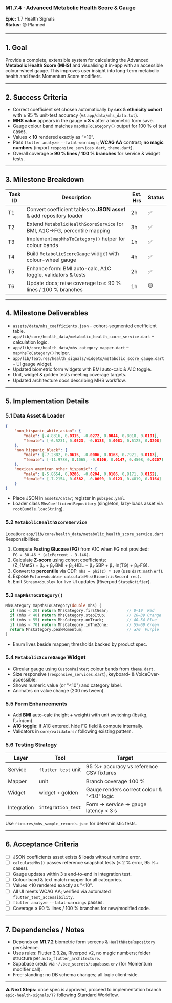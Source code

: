 ### M1.7.4 · Advanced Metabolic Health Score & Gauge

**Epic:** 1.7 Health Signals\
**Status:** 🟡 Planned

---

## 1. Goal

Provide a complete, extensible system for calculating the Advanced **Metabolic
Health Score (MHS)** and visualising it in-app with an accessible colour-wheel
gauge. This improves user insight into long-term metabolic health and feeds
Momentum Score modifiers.

---

## 2. Success Criteria

- Correct coefficient set chosen automatically by **sex** & **ethnicity cohort**
  with ≥ 95 % unit-test accuracy (vs `app/data/mhs_data.txt`).
- **MHS value** appears in the gauge **< 3 s** after a biometric form save.
- Gauge colour band matches `mapMhsToCategory()` output for 100 % of test cases.
- Values **< 10** rendered exactly as “<10”.
- Pass `flutter analyze --fatal-warnings`; **WCAG AA** contrast; **no magic
  numbers** (import `responsive_services.dart`, `theme.dart`).
- Overall coverage **≥ 90 % lines / 100 % branches** for service & widget tests.

---

## 3. Milestone Breakdown

| Task ID | Description                                                              | Est. Hrs | Status |
| ------- | ------------------------------------------------------------------------ | -------- | ------ |
| T1      | Convert coefficient tables to **JSON asset** & add repository loader     | 2h       | ✅     |
| T2      | Extend `MetabolicHealthScoreService` for BMI, A1C→FG, percentile mapping | 3h       | ✅     |
| T3      | Implement `mapMhsToCategory()` helper for colour bands                   | 1h       | ✅     |
| T4      | Build `MetabolicScoreGauge` widget with colour-wheel gauge               | 4h       | ✅     |
| T5      | Enhance form: BMI auto-calc, A1C toggle, validators & tests              | 2h       | ✅     |
| T6      | Update docs; raise coverage to ≥ 90 % lines / 100 % branches             | 1h       | 🟡     |

---

## 4. Milestone Deliverables

- `assets/data/mhs_coefficients.json` – cohort-segmented coefficient table.
- `app/lib/core/health_data/metabolic_health_score_service.dart` – calculation
  logic.
- `app/lib/core/health_data/mhs_category_mapper.dart` – `mapMhsToCategory()`
  helper.
- `app/lib/features/health_signals/widgets/metabolic_score_gauge.dart` – UI
  gauge widget.
- Updated biometric form widgets with BMI auto-calc & A1C toggle.
- Unit, widget & golden tests meeting coverage targets.
- Updated architecture docs describing MHS workflow.

---

## 5. Implementation Details

### 5.1 Data Asset & Loader

```json
{
    "non_hispanic_white_asian": {
        "male": [-4.8316, 0.0315, -0.0272, 0.0044, 0.8018, 0.0101],
        "female": [-6.5231, 0.0523, -0.0138, 0.0081, 0.6125, 0.0208]
    },
    "non_hispanic_black": {
        "male": [-7.2382, 0.0615, -0.0006, 0.0163, 0.7921, 0.0113],
        "female": [-11.9786, 0.1065, -0.0106, 0.0147, 0.4508, 0.0207]
    },
    "mexican_american_other_hispanic": {
        "male": [-5.8654, 0.0286, -0.0204, 0.0106, 0.8171, 0.0152],
        "female": [-7.2154, 0.0382, -0.0099, 0.0123, 0.4819, 0.0164]
    }
}
```

- Place JSON in `assets/data/`; register in `pubspec.yaml`.
- Loader class `MhsCoefficientRepository` (singleton, lazy-loads asset via
  `rootBundle.loadString`).

### 5.2 `MetabolicHealthScoreService`

Location: `app/lib/core/health_data/metabolic_health_score_service.dart`
Responsibilities:

1. Compute **Fasting Glucose (FG)** from A1C when FG not provided:\
   `FG = 38.46 * (a1cPercent - 3.146)`.
2. Calculate **Z-score** using cohort coefficients:\
   \(Z_{MetS} = β₀ + β₁·BMI + β₂·HDL + β₃·SBP + β₄·ln(TG) + β₅·FG\).
3. Convert to **percentile** via CDF: `mhs = phi(z) * 100` (use `dart:math`
   `erf`).
4. Expose `Future<double> calculateMhs(BiometricRecord rec)`.
5. Emit `Stream<double>` for live UI updates (Riverpod `StateNotifier`).

### 5.3 `mapMhsToCategory()`

```dart
MhsCategory mapMhsToCategory(double mhs) {
  if (mhs < 20) return MhsCategory.firstGear;        // 0–19  Red
  if (mhs < 40) return MhsCategory.stepItUp;         // 20–39 Orange
  if (mhs < 55) return MhsCategory.onTrack;          // 40–54 Blue
  if (mhs < 70) return MhsCategory.inTheZone;        // 55–69 Green
  return MhsCategory.peakMomentum;                   // ≥70  Purple
}
```

- Enum lives beside mapper; thresholds backed by product spec.

### 5.4 `MetabolicScoreGauge` Widget

- Circular gauge using `CustomPainter`; colour bands from `theme.dart`.
- Size responsive (`responsive_services.dart`), keyboard- &
  VoiceOver-accessible.
- Shows numeric value (or "<10") and category label.
- Animates on value change (200 ms tween).

### 5.5 Form Enhancements

- Add **BMI** auto-calc (height + weight) with unit switching (lbs/kg,
  ft+in/cm).
- **A1C toggle**: if A1C entered, hide FG field & compute internally.
- Validators in `core/validators/` following existing pattern.

### 5.6 Testing Strategy

| Layer       | Tool                | Target                                     |
| ----------- | ------------------- | ------------------------------------------ |
| Service     | `flutter test` unit | 95 %+ accuracy vs reference CSV fixtures   |
| Mapper      | unit                | Branch coverage 100 %                      |
| Widget      | widget + golden     | Gauge renders correct colour & "<10" logic |
| Integration | `integration_test`  | Form → service → gauge latency < 3 s       |

Use `fixtures/mhs_sample_records.json` for deterministic tests.

---

## 6. Acceptance Criteria

- [ ] JSON coefficients asset exists & loads without runtime error.
- [ ] `calculateMhs()` passes reference snapshot tests (≤ 2 % error, 95 %+
      cases).
- [ ] Gauge updates within 3 s end-to-end in integration test.
- [ ] Colour band & text match mapper for all categories.
- [ ] Values <10 rendered exactly as "<10".
- [ ] All UI meets WCAG AA; verified via automated `flutter_test_accessibility`.
- [ ] `flutter analyze --fatal-warnings` passes.
- [ ] Coverage ≥ 90 % lines / 100 % branches for new/modified code.

---

## 7. Dependencies / Notes

- Depends on **M1.7.2** biometric form screens & `HealthDataRepository`
  persistence.
- Uses rules: Flutter 3.3.2a, Riverpod v2, no magic numbers; folder structure
  per `auto_flutter_architecture`.
- Supabase creds via `~/.bee_secrets/supabase.env` (for Momentum modifier call).
- Free-standing: no DB schema changes; all logic client-side.

---

⚠️ **Next Steps:** once spec is approved, proceed to implementation branch
`epic-health-signals/T?` following Standard Workflow.
